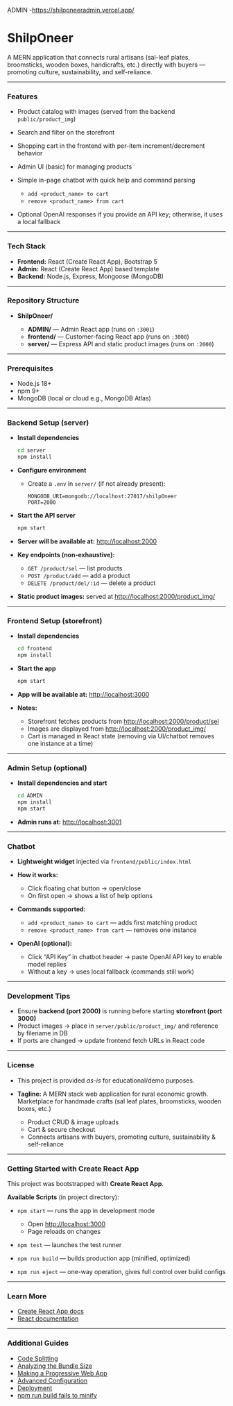 ADMIN -https://shilponeeradmin.vercel.app/

# ShilpOneer

A MERN application that connects rural artisans (sal-leaf plates, broomsticks, wooden boxes, handicrafts, etc.) directly with buyers — promoting culture, sustainability, and self-reliance.

---

### Features

* Product catalog with images (served from the backend `public/product_img`)
* Search and filter on the storefront
* Shopping cart in the frontend with per-item increment/decrement behavior
* Admin UI (basic) for managing products
* Simple in-page chatbot with quick help and command parsing

  * `add <product_name> to cart`
  * `remove <product_name> from cart`
* Optional OpenAI responses if you provide an API key; otherwise, it uses a local fallback

---

### Tech Stack

* **Frontend:** React (Create React App), Bootstrap 5
* **Admin:** React (Create React App) based template
* **Backend:** Node.js, Express, Mongoose (MongoDB)

---

### Repository Structure

* **ShilpOneer/**

  * **ADMIN/** — Admin React app (runs on `:3001`)
  * **frontend/** — Customer-facing React app (runs on `:3000`)
  * **server/** — Express API and static product images (runs on `:2000`)

---

### Prerequisites

* Node.js 18+
* npm 9+
* MongoDB (local or cloud e.g., MongoDB Atlas)

---

### Backend Setup (server)

* **Install dependencies**

  ```bash
  cd server
  npm install
  ```

* **Configure environment**

  * Create a `.env` in `server/` (if not already present):

    ```
    MONGODB_URI=mongodb://localhost:27017/shilpOneer
    PORT=2000
    ```

* **Start the API server**

  ```bash
  npm start
  ```

* **Server will be available at:** [http://localhost:2000](http://localhost:2000)

* **Key endpoints (non-exhaustive):**

  * `GET /product/sel` — list products
  * `POST /product/add` — add a product
  * `DELETE /product/del/:id` — delete a product

* **Static product images:** served at
  [http://localhost:2000/product\_img/<filename>](http://localhost:2000/product_img/<filename>)

---

### Frontend Setup (storefront)

* **Install dependencies**

  ```bash
  cd frontend
  npm install
  ```

* **Start the app**

  ```bash
  npm start
  ```

* **App will be available at:** [http://localhost:3000](http://localhost:3000)

* **Notes:**

  * Storefront fetches products from [http://localhost:2000/product/sel](http://localhost:2000/product/sel)
  * Images are displayed from
    [http://localhost:2000/product\_img/<filename>](http://localhost:2000/product_img/<filename>)
  * Cart is managed in React state (removing via UI/chatbot removes one instance at a time)

---

### Admin Setup (optional)

* **Install dependencies and start**

  ```bash
  cd ADMIN
  npm install
  npm start
  ```
* **Admin runs at:** [http://localhost:3001](http://localhost:3001)

---

### Chatbot

* **Lightweight widget** injected via `frontend/public/index.html`
* **How it works:**

  * Click floating chat button → open/close
  * On first open → shows a list of help options
* **Commands supported:**

  * `add <product_name> to cart` — adds first matching product
  * `remove <product_name> from cart` — removes one instance
* **OpenAI (optional):**

  * Click “API Key” in chatbot header → paste OpenAI API key to enable model replies
  * Without a key → uses local fallback (commands still work)

---

### Development Tips

* Ensure **backend (port 2000)** is running before starting **storefront (port 3000)**
* Product images → place in `server/public/product_img/` and reference by filename in DB
* If ports are changed → update frontend fetch URLs in React code

---

### License

* This project is provided *as-is* for educational/demo purposes.

* **Tagline:**
  A MERN stack web application for rural economic growth.
  Marketplace for handmade crafts (sal leaf plates, broomsticks, wooden boxes, etc.)

  * Product CRUD & image uploads
  * Cart & secure checkout
  * Connects artisans with buyers, promoting culture, sustainability & self-reliance

---

### Getting Started with Create React App

This project was bootstrapped with **Create React App**.

**Available Scripts** (in project directory):

* `npm start` — runs the app in development mode

  * Open [http://localhost:3000](http://localhost:3000)
  * Page reloads on changes
* `npm test` — launches the test runner
* `npm run build` — builds production app (minified, optimized)
* `npm run eject` — one-way operation, gives full control over build configs

---

### Learn More

* [Create React App docs](https://facebook.github.io/create-react-app/docs/getting-started)
* [React documentation](https://react.dev)

---

### Additional Guides

* [Code Splitting](https://facebook.github.io/create-react-app/docs/code-splitting)
* [Analyzing the Bundle Size](https://facebook.github.io/create-react-app/docs/analyzing-the-bundle-size)
* [Making a Progressive Web App](https://facebook.github.io/create-react-app/docs/making-a-progressive-web-app)
* [Advanced Configuration](https://facebook.github.io/create-react-app/docs/advanced-configuration)
* [Deployment](https://facebook.github.io/create-react-app/docs/deployment)
* [npm run build fails to minify](https://facebook.github.io/create-react-app/docs/troubleshooting#npm-run-build-fails-to-minify)

